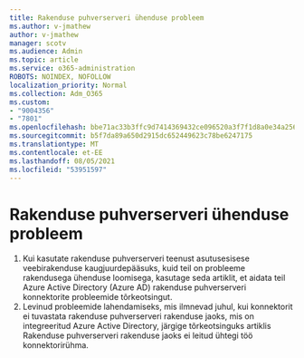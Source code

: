 ```yaml
---
title: Rakenduse puhverserveri ühenduse probleem
ms.author: v-jmathew
author: v-jmathew
manager: scotv
ms.audience: Admin
ms.topic: article
ms.service: o365-administration
ROBOTS: NOINDEX, NOFOLLOW
localization_priority: Normal
ms.collection: Adm_O365
ms.custom:
- "9004356"
- "7801"
ms.openlocfilehash: bbe71ac33b3ffc9d7414369432ce096520a3f7f1d8a0e34a256df2db7765d583
ms.sourcegitcommit: b5f7da89a650d2915dc652449623c78be6247175
ms.translationtype: MT
ms.contentlocale: et-EE
ms.lasthandoff: 08/05/2021
ms.locfileid: "53951597"
---
```

# <a name="app-proxy-connection-issue"></a>Rakenduse puhverserveri ühenduse probleem

1. Kui kasutate rakenduse puhverserveri teenust asutusesisese veebirakenduse kaugjuurdepääsuks, kuid teil on probleeme [](https://docs.microsoft.com/azure/active-directory/manage-apps/application-proxy-debug-connectors) rakendusega ühenduse loomisega, kasutage seda artiklit, et aidata teil Azure Active Directory (Azure AD) rakenduse puhverserveri konnektorite probleemide tõrkeotsingut.
2. Levinud probleemide lahendamiseks, mis ilmnevad juhul, kui konnektorit ei tuvastata rakenduse puhverserveri [](https://docs.microsoft.com/azure/active-directory/application-proxy-connectivity-no-working-connector) rakenduse jaoks, mis on integreeritud Azure Active Directory, järgige tõrkeotsinguks artiklis Rakenduse puhverserveri rakenduse jaoks ei leitud ühtegi töö konnektorirühma.
